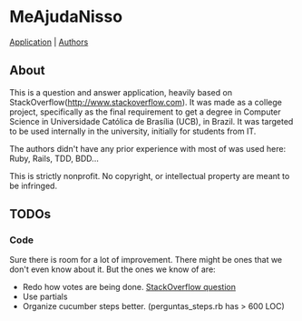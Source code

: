 # MeAjudaNisso

[Application](https://meajudanisso.herokuapp.com) | [Authors](https://github.com/dvmarcilio/meajudanisso/contributors)

## About
  This is a question and answer application, heavily based on StackOverflow(http://www.stackoverflow.com).
  It was made as a college project, specifically as the final requirement to get a degree in Computer Science in Universidade Católica de Brasília (UCB), in Brazil. It was targeted to be used internally in the university, initially for students from IT.    
  
  The authors didn't have any prior experience with most of was used here: Ruby, Rails, TDD, BDD...    
  
  This is strictly nonprofit. No copyright, or intellectual property are meant to be infringed.    

## TODOs
  
### Code
  Sure there is room for a lot of improvement. There might be ones that we don't even know about it. But the ones we know of are:  
* Redo how votes are being done. [StackOverflow question](http://stackoverflow.com/questions/19591401/drying-up-rails-app-with-a-new-controller)
* Use partials
* Organize cucumber steps better. (perguntas_steps.rb has > 600 LOC)
  


